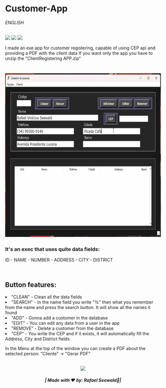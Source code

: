 # Customer-App <h6>ENGLISH</h6>

<img src="https://img.shields.io/badge/PYTHON%20-%20darkblue"><img>
<img src="https://img.shields.io/badge/API%20-%20darkred"><img>
<img src="https://img.shields.io/badge/TKINTER%20-%20green"><img>

I made an exe app for customer registering, capable of using CEP api and providing a PDF with the client data
If you want only the app you have to unzip the "ClientRegistering APP.zip"

<h1 align="center">
<img src="./gif.gif" width="740" height="530"></img>
</h1>

<h3>It's an exec that uses quite data fields:</h3>
<p>ID - NAME - NUMBER - ADDRESS - CITY - DISTRICT</p>
<br>

<h2>Button features:</h2>
<li>"CLEAN" - Clean all the data fields</li>
<li>"SEARCH" - In the name field you write "%" then what you remember from the name and press the search button. It will show all the names it found</li>
<li>"ADD" - Gonna add a customer in the database</li>
<li>"EDIT" - You can edit any data from a user in the app</li>
<li>"REMOVE" - Delete a customer from the database</li>
<li>"CEP" - You write the CEP and if it exists, it will automatically fill the Address, City and District fields</li>

In the Menu at the top of the window you can create a PDF about the selected person:
                          "Cliente" -> "Gerar PDF"

<div align="center">
  <footer>
    <br>
    <a href="https://www.instagram.com/vinyyboy_seewald/" target="_blank"><img src="https://img.shields.io/badge/LinkedIn-0077B5?style=for-the-badge&logo=linkedin&logoColor=white" target="_blank"></img></a>
    <h5>| Made with ❤️ by: Rafael Seewald👋|</h5>
  </footer>
</div>
